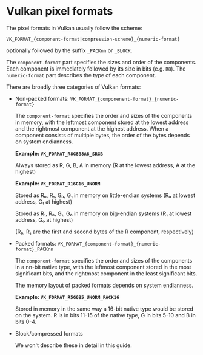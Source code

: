 # Vulkan pixel formats

The pixel formats in Vulkan usually follow the scheme:

    VK_FORMAT_{component-format|compression-scheme}_{numeric-format}

optionally followed by the suffix `_PACKnn` or `_BLOCK`.

The `component-format` part specifies the sizes and order of the components.
Each component is immediately followed by its size in bits (e.g. `R8`). The
`numeric-format` part describes the type of each component.

There are broadly three categories of Vulkan formats:

* Non-packed formats: `VK_FORMAT_{componenent-format}_{numeric-format}`
    
    The `component-format` specifies the order and sizes of the components in
    memory, with the leftmost component stored at the lowest address and the
    rightmost component at the highest address. When a component consists of
    multiple bytes, the order of the bytes depends on system endianness.

    **Example: `VK_FORMAT_R8G8B8A8_SRGB`**

    Always stored as R, G, B, A in memory
        (R at the lowest address, A at the highest)

    **Example: `VK_FORMAT_R16G16_UNORM`**

    Stored as R₀, R₁, G₀, G₁ in memory on little-endian systems
        (R₀ at lowest address, G₁ at highest)

    Stored as R₁, R₀, G₁, G₀ in memory on big-endian systems
        (R₁ at lowest address, G₀ at highest)

    (R₀, R₁ are the first and second bytes of the R component, respectively)

* Packed formats: `VK_FORMAT_{component-format}_{numeric-format}_PACKnn`

    The `component-format` specifies the order and sizes of the components in a
    nn-bit native type, with the leftmost component stored in the most
    significant bits, and the rightmost component in the least significant
    bits.

    The memory layout of packed formats depends on system endianness.

    **Example: `VK_FORMAT_R5G6B5_UNORM_PACK16`**

    Stored in memory in the same way a 16-bit native type would be stored on
    the system. R is in bits 11-15 of the native type, G in bits 5-10 and B in
    bits 0-4.

* Block/compressed formats

    We won't describe these in detail in this guide.
